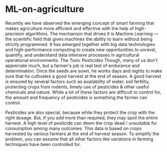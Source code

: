 # ML-on-agriculture
Recently we have observed the emerging concept of smart farming that makes agriculture more efficient and effective with the help of high-precision algorithms. The mechanism that drives it is Machine Learning — the scientific field that gives machines the ability to learn without being strictly programmed. It has emerged together with big data technologies and high-performance computing to create new opportunities to unravel, quantify, and understand data intensive processes in agricultural operational environments.
The Toxic Pesticides
Though, many of us don't appreciate much, but a farmer's job is real test of endurance and determination. Once the seeds are sown, he works days and nights to make sure that he cultivates a good harvest at the end of season. A good harvest is ensured by several factors such as availability of water, soil fertility, protecting crops from rodents, timely use of pesticides & other useful chemicals and nature. While a lot of these factors are difficult to control for, the amount and frequency of pesticides is something the farmer can control.

Pesticides are also special, because while they protect the crop with the right dosage. But, if you add more than required, they may spoil the entire harvest. A high level of pesticide can deem the crop dead / unsuitable for consumption among many outcomes. This data is based on crops harvested by various farmers at the end of harvest season. To simplify the problem, you can assume that all other factors like variations in farming techniques have been controlled for.
